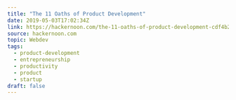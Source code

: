```yaml
---
title: "The 11 Oaths of Product Development"
date: 2019-05-03T17:02:34Z
link: https://hackernoon.com/the-11-oaths-of-product-development-cdf4b23c0177?source=rss----3a8144eabfe3---4
source: hackernoon.com
topic: Webdev
tags:
  - product-development
  - entrepreneurship
  - productivity
  - product
  - startup
draft: false
---
```

